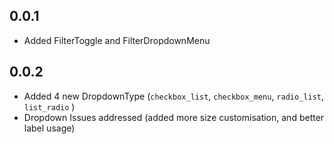 ## 0.0.1

* Added FilterToggle and FilterDropdownMenu

## 0.0.2

* Added 4 new DropdownType (`checkbox_list`, `checkbox_menu`, `radio_list`, `list_radio` )
* Dropdown Issues addressed (added more size customisation, and better label usage)
